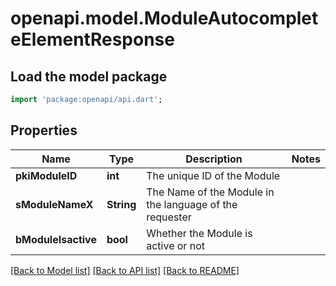# openapi.model.ModuleAutocompleteElementResponse

## Load the model package
```dart
import 'package:openapi/api.dart';
```

## Properties
Name | Type | Description | Notes
------------ | ------------- | ------------- | -------------
**pkiModuleID** | **int** | The unique ID of the Module | 
**sModuleNameX** | **String** | The Name of the Module in the language of the requester | 
**bModuleIsactive** | **bool** | Whether the Module is active or not | 

[[Back to Model list]](../README.md#documentation-for-models) [[Back to API list]](../README.md#documentation-for-api-endpoints) [[Back to README]](../README.md)



